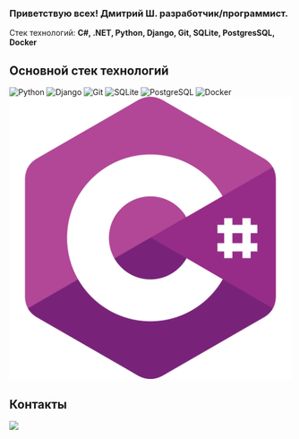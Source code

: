 ### Приветствую всех! Дмитрий Ш. разработчик/программист. 

Стек технологий:
**C#, .NET, Python, Django, Git, SQLite, PostgresSQL, Docker**

## Основной стек технологий
![Python](/svg/python.svg)
![Django](/svg/django.svg)
![Git](/svg/git.svg)
![SQLite](/svg/sqlite.svg)
![PostgreSQL](/svg/postgresql.svg)
![Docker](/svg/docker.svg)
![C#](/svg/c_sharp_x5kxaw2a2xkp.svg)
## Контакты
[<img src="./svg/telegram.svg">](https://t.me/DV109)
